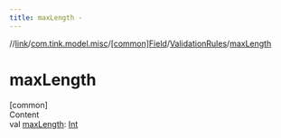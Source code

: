 ```yaml
---
title: maxLength -
---
```

//[link](../../../index.md)/[com.tink.model.misc](../../index.md)/[[common]Field](../index.md)/[ValidationRules](index.md)/[maxLength](max-length.md)



# maxLength  
[common]  
Content  
val [maxLength](max-length.md): [Int](https://kotlinlang.org/api/latest/jvm/stdlib/kotlin/-int/index.html)  



